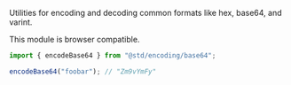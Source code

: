 Utilities for encoding and decoding common formats like hex, base64, and varint.

This module is browser compatible.

```ts
import { encodeBase64 } from "@std/encoding/base64";

encodeBase64("foobar"); // "Zm9vYmFy"
```
